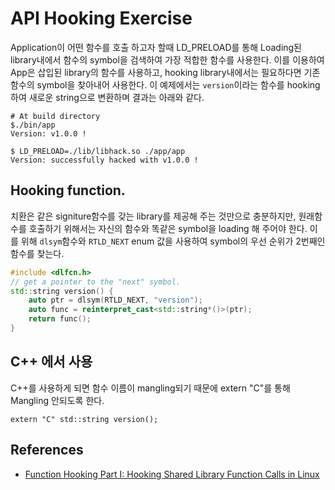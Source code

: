 


# API Hooking Exercise

Application이 어떤 함수를 호출 하고자 할때 LD_PRELOAD를 통해 Loading된 library내에서 함수의 symbol을 검색하여 가장 적합한 함수를 사용한다. 이를 이용하여 App은 삽입된 library의 함수를 사용하고, hooking library내에서는 필요하다면 기존 함수의 symbol을 찾아내어 사용한다. 이 예제에서는 `version`이라는 함수를 hooking하여 새로운 string으로 변환하며 결과는 아래와 같다. 

```
# At build directory
$./bin/app  
Version: v1.0.0 !

$ LD_PRELOAD=./lib/libhack.so ./app/app
Version: successfully hacked with v1.0.0 !
```


## Hooking function. 
치환은 같은 signiture함수를 갖는 library를 제공해 주는 것만으로 충분하지만, 원래함수를 호출하기 위해서는 자신의 함수와 똑같은 symbol을 loading 해 주어야 한다. 이를 위해 `dlsym`함수와 `RTLD_NEXT` enum 값을 사용하여 symbol의 우선 순위가 2번째인 함수를 찾는다. 

```cpp
#include <dlfcn.h>
// get a pointer to the "next" symbol.
std::string version() {
    auto ptr = dlsym(RTLD_NEXT, "version");
    auto func = reinterpret_cast<std::string*()>(ptr);
    return func();
}
```

## C++ 에서 사용 
C++를 사용하게 되면 함수 이름이 mangling되기 때문에 extern "C"를 통해 Mangling 안되도록 한다. 
```
extern "C" std::string version();
```

## References 
- [Function Hooking Part I: Hooking Shared Library Function Calls in Linux](https://blog.netspi.com/function-hooking-part-i-hooking-shared-library-function-calls-in-linux/)

